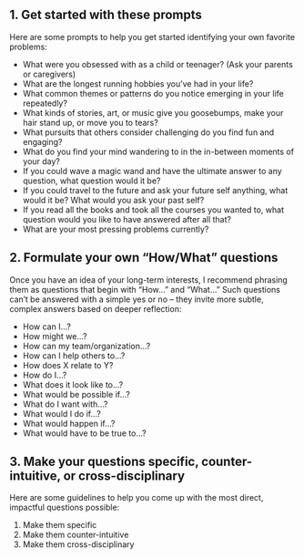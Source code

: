 ## **1. Get started with these prompts**

Here are some prompts to help you get started identifying your own favorite problems:

-   What were you obsessed with as a child or teenager? (Ask your parents or caregivers)
-   What are the longest running hobbies you’ve had in your life?
-   What common themes or patterns do you notice emerging in your life repeatedly?
-   What kinds of stories, art, or music give you goosebumps, make your hair stand up, or move you to tears?
-   What pursuits that others consider challenging do you find fun and engaging?
-   What do you find your mind wandering to in the in-between moments of your day?
-   If you could wave a magic wand and have the ultimate answer to any question, what question would it be?
-   If you could travel to the future and ask your future self anything, what would it be? What would you ask your past self?
-   If you read all the books and took all the courses you wanted to, what question would you like to have answered after all that?
-   What are your most pressing problems currently?

## **2. Formulate your own “How/What” questions**

Once you have an idea of your long-term interests, I recommend phrasing them as questions that begin with “How…” and “What…” Such questions can’t be answered with a simple yes or no – they invite more subtle, complex answers based on deeper reflection:

-   How can I…?
-   How might we…?
-   How can my team/organization…?
-   How can I help others to…?
-   How does X relate to Y?
-   How do I…?
-   What does it look like to…?
-   What would be possible if…?
-   What do I want with…?
-   What would I do if…?
-   What would happen if…?
-   What would have to be true to…?

## **3. Make your questions specific, counter-intuitive, or cross-disciplinary**

Here are some guidelines to help you come up with the most direct, impactful questions possible:

1.  Make them specific
2.  Make them counter-intuitive
3.  Make them cross-disciplinary

